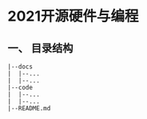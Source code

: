 # 2021开源硬件与编程

## 一、 目录结构

```
|--docs
|  |--...
|  |--...
|--code
|  |--...
|  |--...
|--README.md
```

